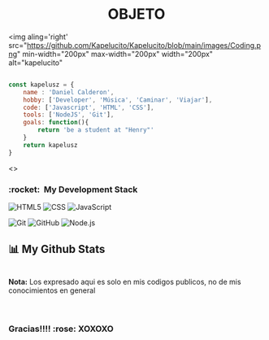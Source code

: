 <h1 align="center" >OBJETO</h1> 

<img aling='right' src="https://github.com/Kapelucito/Kapelucito/blob/main/images/Coding.png" min-width="200px" max-width="200px" width="200px" alt="kapelucito"
<br/>

```javascript

const kapelusz = {
    name : 'Daniel Calderon',
    hobby: ['Developer', 'Música', 'Caminar', 'Viajar'],
    code: ['Javascript', 'HTML', 'CSS'],
    tools: ['NodeJS', 'Git'],
    goals: function(){
        return 'be a student at "Henry"'
    }
    return kapelusz
}

```
</th>
    <th><></th>
</table>


</p>
<h3> :rocket: &nbsp;My Development Stack </h3>

  ![HTML5](https://img.shields.io/badge/-HTML5-333333?style=flat&logo=HTML5)
  ![CSS](https://img.shields.io/badge/-CSS-333333?style=flat&logo=CSS3&logoColor=1572B6)
  ![JavaScript](https://img.shields.io/badge/-JavaScript-333333?style=flat&logo=javascript)
  <br/> 

  ![Git](https://img.shields.io/badge/-Git-333333?style=flat&logo=git)
  ![GitHub](https://img.shields.io/badge/-GitHub-333333?style=flat&logo=github)
  ![Node.js](https://img.shields.io/badge/-Node.js-333333?style=flat&logo=node.js)

## 📊 My Github Stats

  <br/>
    <a align='right' href="https://github.com/SubhamRaoniar28/github-readme-stats"><img alt="" src="https://github-readme-stats.vercel.app/api/top-langs/?username=Kapelucito&langs_count=8&count_private=true&layout=compact&theme=react&hide_border=true&bg_color=0D1117" />
    </a>
  <br/>
  <b>Nota:</b> Los expresado aqui es solo en mis codigos publicos, no de mis conocimientos en general
<br/>
<br/>
<br/>
<p align="center">
<h3 align="left">Gracias!!!!  :rose:   XOXOXO